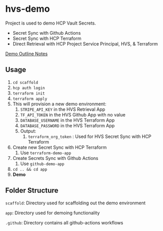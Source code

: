 # hvs-demo

Project is used to demo HCP Vault Secrets.
- Secret Sync with Github Actions
- Secret Sync with HCP Terraform
- Direct Retrieval with HCP Project Service Principal, HVS, & Terraform

[Demo Outline Notes](https://docs.google.com/document/d/1h5cBMu_4UuvnHehlF3gfMVEbtdZdUQF0ILY9fmKR9BE)

## Usage
1. ```cd scaffold```
2. ```hcp auth login```
3. ```terraform init```
4. ```terraform apply```
5. This will provision a new demo environment:
      1. ```STRIPE_API_KEY``` in the HVS Retrieval App
      2. ```TF_API_TOKEN``` in the HVS Github App with no value
      3. ```DATABASE_USERNAME``` in the HVS Terraform App
      4. ```DATABASE_PASSWORD``` in the HVS Terraform App
   1. Output:
      1. ```terraform_org_token``` : Used for HVS Secret Sync with HCP Terraform
6. Create new Secret Sync with HCP Terraform
   1. Use ```terraform-demo-app```
7. Create Secrets Sync with Github Actions
   1. Use ```github-demo-app```
8. ```cd .. && cd app```
9. **Demo**

## Folder Structure

```scaffold```: Directory used for scaffolding out the demo environment

```app```: Directory used for demoing functionality

```.github```: Directory contains all github-actions workflows
